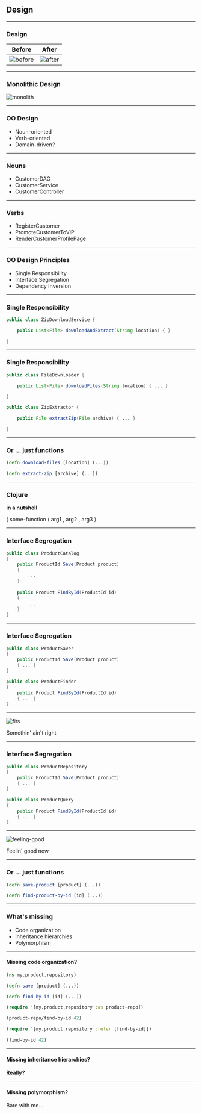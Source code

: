 ## Design

---

### Design

| Before | After |
| ------ | ----- |
| ![before](img/design-before.jpg) | ![after](img/design-after.jpg) |

---

### Monolithic Design

![monolith](img/monolith.jpg)

---

### OO Design 

- Noun-oriented   <!-- .element: class="fragment" -->
- Verb-oriented   <!-- .element: class="fragment" -->
- Domain-driven?  <!-- .element: class="fragment" -->

---

### Nouns 

- CustomerDAO
- CustomerService
- CustomerController

---

### Verbs 

- RegisterCustomer
- PromoteCustomerToVIP
- RenderCustomerProfilePage

---

### OO Design Principles

- Single Responsibility
- Interface Segregation
- Dependency Inversion

---

### Single Responsibility

```java
public class ZipDownloadService {

    public List<File> downloadAndExtract(String location) { }

}
```

---

### Single Responsibility

```java
public class FileDownloader {

    public List<File> downloadFiles(String location) { ... }

}
```

```java
public class ZipExtractor {

    public File extractZip(File archive) { ... }

}
```

---

### Or ... just functions

```clojure
(defn download-files [location] (...))

(defn extract-zip [archive] (...))
```

---

### Clojure

<p><strong class="fragment" data-fragment-index="1">in a nutshell</strong></p>

<p class="fragment" data-fragment-index="2">
  <span class="fragment" data-fragment-index="3">(</span>
  some-function
  <span class="fragment fade-out" data-fragment-index="3">(</span>
  arg1
  <span class="fragment fade-out" data-fragment-index="4">,</span>
  arg2
  <span class="fragment fade-out" data-fragment-index="4">,</span>
  arg3
  )
</p>

---

### Interface Segregation

```csharp
public class ProductCatalog
{
    public ProductId Save(Product product)
    {
        ...
    }
    
    public Product FindById(ProductId id)
    {
        ...
    }
}
```

---

### Interface Segregation

```csharp
public class ProductSaver
{
    public ProductId Save(Product product)
    { ... }
}
```

```csharp
public class ProductFinder
{
    public Product FindById(ProductId id)
    { ... }
}
```

---

![fits](img/fits.jpg)

Somethin' ain't right

---

### Interface Segregation

```csharp
public class ProductRepository
{
    public ProductId Save(Product product)
    { ... }
}
```

```csharp
public class ProductQuery
{
    public Product FindById(ProductId id)
    { ... }
}
```

---

![feeling-good](img/feeling-good.jpg)

Feelin' good now

---

### Or ... just functions

```clojure
(defn save-product [product] (...))

(defn find-product-by-id [id] (...))
```

---

### What's missing

- Code organization
- Inheritance hierarchies
- Polymorphism

---

#### Missing code organization?

```clojure
(ns my.product.repository)

(defn save [product] (...))

(defn find-by-id [id] (...))
```

```clojure
(require '[my.product.repository :as product-repo])

(product-repo/find-by-id 42)
```

```clojure
(require '[my.product.repository :refer [find-by-id]])

(find-by-id 42)
```

---

#### Missing inheritance hierarchies?

**Really?**

---

#### Missing polymorphism?

Bare with me...
